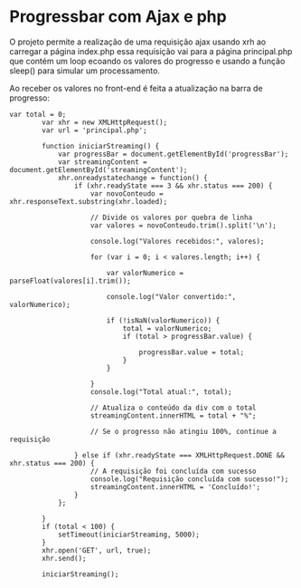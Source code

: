 
# Progressbar com Ajax e php

O projeto permite a realização de uma requisição ajax usando xrh ao carregar a página index.php essa requisição vai para a página principal.php que contém um loop ecoando os valores do progresso e usando a função sleep() para simular um processamento.<br>

Ao receber os valores no front-end é feita a atualização na barra de progresso: <br>

```
var total = 0;
        var xhr = new XMLHttpRequest();
        var url = 'principal.php';

        function iniciarStreaming() {
            var progressBar = document.getElementById('progressBar');
            var streamingContent = document.getElementById('streamingContent');
            xhr.onreadystatechange = function() {
                if (xhr.readyState === 3 && xhr.status === 200) {
                    var novoConteudo = xhr.responseText.substring(xhr.loaded);

                    // Divide os valores por quebra de linha
                    var valores = novoConteudo.trim().split('\n');

                    console.log("Valores recebidos:", valores);

                    for (var i = 0; i < valores.length; i++) {

                        var valorNumerico = parseFloat(valores[i].trim());

                        console.log("Valor convertido:", valorNumerico);

                        if (!isNaN(valorNumerico)) {
                            total = valorNumerico;
                            if (total > progressBar.value) {

                                progressBar.value = total;
                            }
                        }

                    }
                    console.log("Total atual:", total);

                    // Atualiza o conteúdo da div com o total
                    streamingContent.innerHTML = total + "%";

                    // Se o progresso não atingiu 100%, continue a requisição

                } else if (xhr.readyState === XMLHttpRequest.DONE && xhr.status === 200) {
                    // A requisição foi concluída com sucesso
                    console.log("Requisição concluída com sucesso!");
                    streamingContent.innerHTML = 'Concluído!';
                }
            };

        }
        if (total < 100) {
            setTimeout(iniciarStreaming, 5000);
        }
        xhr.open('GET', url, true);
        xhr.send();

        iniciarStreaming();
```

